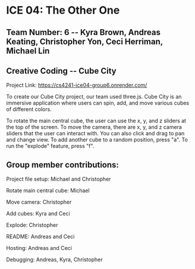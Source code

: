 # ICE 04: The Other One

## Team Number: 6 -- Kyra Brown, Andreas Keating, Christopher Yon, Ceci Herriman, Michael Lin

## Creative Coding -- Cube City 

Project Link: https://cs4241-ice04-group6.onrender.com/ 

To create our Cube City project, our team used three.js. Cube City is an immersive application where users can spin, add, and move various cubes of different colors.

To rotate the main central cube, the user can use the x, y, and z sliders at the top of the screen. To move the camera, there are x, y, and z camera sliders that the user can interact with. You can also click and drag to pan and change view. To add another cube to a random position, press "a". To run the "explode" feature, press "f".

## Group member contributions: 

Project file setup: Michael and Christopher

Rotate main central cube: Michael

Move camera: Christopher 

Add cubes: Kyra and Ceci

Explode: Christopher

README: Andreas and Ceci

Hosting: Andreas and Ceci

Debugging: Andreas, Kyra, Christopher